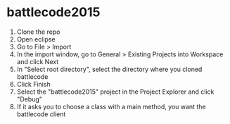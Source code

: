 # battlecode2015
1.    Clone the repo
2.    Open eclipse
3.    Go to File > Import
4.    In the import window, go to General > Existing Projects into Workspace and click Next
5.    In "Select root directory", select the directory where you cloned battlecode
6.    Click Finish
7.    Select the "battlecode2015" project in the Project Explorer and click "Debug"
8.    If it asks you to choose a class with a main method, you want the battlecode client
